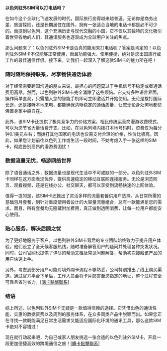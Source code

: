 **以色列驻外SIM可以打电话吗？**

在如今这个全球化飞速发展的时代，国际旅行变得越来越普遍。无论你是商务出差、旅游探险，还是长期居住在国外，拥有一张适合当地的电话卡都是必不可少的。而提到以色列，这个充满历史与现代交融的小国，它不仅以其独特的文化吸引着世界各地的人们，其通讯服务也逐渐成为全球用户关注的焦点。

那么问题来了：以色列驻外SIM卡是否真的能用来打电话呢？答案是肯定的！以色列驻外SIM卡不仅能够正常使用，而且功能强大、使用便捷，绝对是您出国旅行或工作的最佳通信伴侣。接下来，让我们一起深入了解这款SIM卡的魅力所在吧！

### **随时随地保持联系，尽享畅快通话体验**

对于经常需要跨国沟通的朋友来说，最担心的问题莫过于手机信号不稳定或者通话费用高昂。然而，以色列驻外SIM卡完全消除了这些烦恼。它支持多种语言界面，操作简单直观，只需插入您的智能手机即可立即激活并开始使用。无论是拨打国际长途，还是接听本地来电，都能确保清晰稳定的通话质量，让您无论身处何地都仿佛置身家中般自在。

此外，该SIM卡还提供了极具竞争力的价格方案，相比传统运营商漫游收费模式，可以为您节省大量话费开支。比如，在以色列境内拨打本地号码时，资费仅为每分钟0.1美元左右；而拨打其他国家的电话也仅需支付合理的价格，性价比极高。因此，如果您计划前往以色列工作或生活一段时间，不妨考虑入手一张这样的SIM卡，彻底告别高昂的漫游费困扰！

### **数据流量无忧，畅游网络世界**

除了语音通话之外，数据流量也是现代生活中不可或缺的一部分。以色列驻外SIM卡同样在这方面表现优异，提供高速稳定的移动互联网连接服务。无论是浏览网页、观看视频，还是在线办公、社交聊天，都可以享受到流畅快速的上网体验。

值得一提的是，该SIM卡还推出了灵活多样的流量套餐供用户选择。从日常所需的基础包月套餐，到针对重度使用者设计的大容量流量组合，总有一款能满足您的需求。而且，所有套餐均无隐藏附加费用，真正做到透明消费，让每一位用户都能安心使用。

### **贴心服务，解决后顾之忧**

为了更好地服务于客户，以色列驻外SIM卡背后的专业团队始终致力于提升用户体验。他们设立了全天候客服热线，随时准备解答用户的疑问并处理各种突发状况。同时，公司官网也提供了详尽的帮助文档及常见问题解答，帮助初次接触该产品的用户快速上手。

另外，考虑到部分用户可能对境外购卡流程不够熟悉，公司特别推出了线上购买渠道。通过官方平台下单后，工作人员会将卡片邮寄至您指定的地址，整个过程安全可靠且省时省力。[[購卡點擊聯系](https://t.me/s/esim1088)] 

### **结语**

综上所述，以色列驻外SIM卡无疑是一款值得信赖的选择。它凭借出色的通话性能、实惠的数据资费以及周到的服务体系，在众多同类产品中脱颖而出。如果您正在寻找一款既能满足日常生活需求又能适应国际化环境的通讯工具，那么这款SIM卡绝对不容错过！

现在就行动起来吧，为自己或家人朋友挑选一张合适的以色列驻外SIM卡，开启一段更加便捷高效的跨境通信之旅！[[購卡點擊聯系](https://t.me/s/esim1088)]